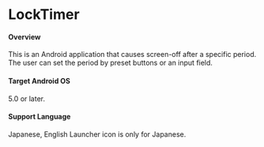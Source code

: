# LockTimer
#### Overview
This is an Android application that causes screen-off after a specific period.  
The user can set the period by preset buttons or an input field.  
#### Target Android OS
5.0 or later.
#### Support Language
Japanese, English
Launcher icon is only for Japanese.
